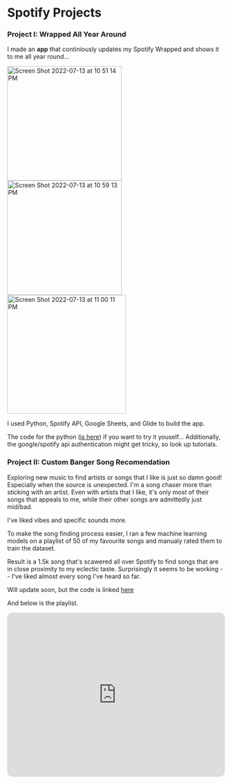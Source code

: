 # Spotify Projects


### Project I: Wrapped All Year Around 
I made an **app** that continiously updates my Spotify Wrapped and shows it to me all year round... 

<img width="265" alt="Screen Shot 2022-07-13 at 10 51 14 PM" src="https://user-images.githubusercontent.com/55615576/178894400-4b10fc38-0afb-4c39-8dfe-8f33b5f24cbb.png"> <img width="265" alt="Screen Shot 2022-07-13 at 10 59 13 PM" src="https://user-images.githubusercontent.com/55615576/178895416-0cd21db5-2a30-428c-a9e9-3a249d5ed7d9.png"><img width="275" alt="Screen Shot 2022-07-13 at 11 00 11 PM" src="https://user-images.githubusercontent.com/55615576/178895519-9d8129d4-b675-4ed1-91cb-17c35dad25af.png">


I used Python, Spotify API, Google Sheets, and Glide to build the app. 

The code for the python ([is here](https://github.com/amenti4k/add-musik/blob/main/WrappedApp.ipynb)) if you want to try it youself... Additionally, the google/spotify api authentication might get tricky, so look up tutorials. 

### Project II: Custom Banger Song Recomendation
Exploring new music to find artists or songs that I like is just so damn good! Especially when the source is unexpected. 
I'm a song chaser more than sticking with an artist. Even with artists that I like, it's only most of their songs that appeals to me, while their other songs are admittedly just mid/bad. 


I've liked vibes and specific sounds more. 


To make the song finding process easier, I ran a few machine learning models on a playlist of 50 of my favourite songs and manualy rated them to train the dataset. 

Result is a 1.5k song that's scawered all over Spotify to find songs that are in close proximity to my eclectic taste. 
Surprisingly it seems to be working -- I've liked almost every song I've heard so far.


Will update soon, but the code is linked [here](https://github.com/amenti4k/add-musik)

And below is the playlist. 
<iframe style="border-radius:12px" 
src="https://open.spotify.com/embed/playlist/3YQAHE3ao3IrDPbeTiVMEO?
utm_source=generator&theme=0" width="100%" height="380" frameBorder="0" 
allowfullscreen="" allow="autoplay; clipboard-write; encrypted-media; 
fullscreen; picture-in-picture"></iframe>
